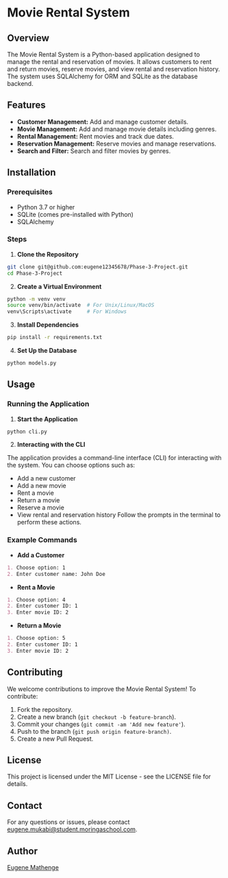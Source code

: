 # Movie Rental System
## Overview
The Movie Rental System is a Python-based application designed to manage the rental and reservation of movies. It allows customers to rent and return movies, reserve movies, and view rental and reservation history. The system uses SQLAlchemy for ORM and SQLite as the database backend.

## Features
- **Customer Management:** Add and manage customer details.
- **Movie Management:** Add and manage movie details including genres.
- **Rental Management:** Rent movies and track due dates.
- **Reservation Management:** Reserve movies and manage reservations.
- **Search and Filter:** Search and filter movies by genres.

## Installation

### Prerequisites
- Python 3.7 or higher
- SQLite (comes pre-installed with Python)
- SQLAlchemy

### Steps
1. **Clone the Repository**

```bash
git clone git@github.com:eugene12345678/Phase-3-Project.git
cd Phase-3-Project
```
2. **Create a Virtual Environment**

```bash
python -m venv venv
source venv/bin/activate  # For Unix/Linux/MacOS
venv\Scripts\activate     # For Windows
```
3. **Install Dependencies**

```bash
pip install -r requirements.txt
```
4. **Set Up the Database**

```bash
python models.py
```
## Usage
### Running the Application
1. **Start the Application**

```bash
python cli.py
```
2. **Interacting with the CLI**

The application provides a command-line interface (CLI) for interacting with the system. You can choose options such as:

- Add a new customer
- Add a new movie
- Rent a movie
- Return a movie
- Reserve a movie
- View rental and reservation history
Follow the prompts in the terminal to perform these actions.

### Example Commands
- **Add a Customer**

```markdown
1. Choose option: 1
2. Enter customer name: John Doe
```
- **Rent a Movie**

```markdown
1. Choose option: 4
2. Enter customer ID: 1
3. Enter movie ID: 2
````
- **Return a Movie**

```markdown
1. Choose option: 5
2. Enter customer ID: 1
3. Enter movie ID: 2
```
## Contributing
We welcome contributions to improve the Movie Rental System! To contribute:

1. Fork the repository.
2. Create a new branch (`git checkout -b feature-branch`).
3. Commit your changes (`git commit -am 'Add new feature'`).
4. Push to the branch (`git push origin feature-branch)`.
5. Create a new Pull Request.
## License
This project is licensed under the MIT License - see the LICENSE file for details.

## Contact
For any questions or issues, please contact eugene.mukabi@student.moringaschool.com.

## Author
[Eugene Mathenge](https://github.com/eugene12345678)



